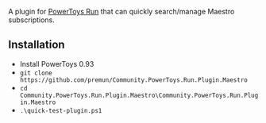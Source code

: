 A plugin for [PowerToys Run](https://github.com/microsoft/PowerToys) that can quickly search/manage Maestro subscriptions.

## Installation

- Install PowerToys 0.93
- `git clone https://github.com/premun/Community.PowerToys.Run.Plugin.Maestro`
- `cd Community.PowerToys.Run.Plugin.Maestro\Community.PowerToys.Run.Plugin.Maestro`
- `.\quick-test-plugin.ps1`

